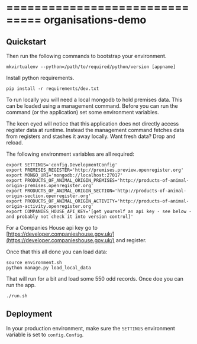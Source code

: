===============================
organisations-demo
===============================


Quickstart
----------

Then run the following commands to bootstrap your environment.

```
mkvirtualenv --python=/path/to/required/python/version [appname]
```

Install python requirements.
```
pip install -r requirements/dev.txt
```

To run locally you will need a local mongodb to hold premises data. This can be loaded using a management command. Before you can run the command (or the application) set some environment variables.

The keen eyed will notice that this application does not directly access register data at runtime. Instead the management command fetches data from registers and stashes it away locally. Want fresh data? Drop and reload.

The following environment variables are all required:

```
export SETTINGS='config.DevelopmentConfig'
export PREMISES_REGISTER='http://premises.preview.openregister.org'
export MONGO_URI='mongodb://localhost:27017'
export PRODUCTS_OF_ANIMAL_ORIGIN_PREMISES='http://products-of-animal-origin-premises.openregister.org'
export PRODUCTS_OF_ANIMAL_ORIGIN_SECTION='http://products-of-animal-origin-section.openregister.org'
export PRODUCTS_OF_ANIMAL_ORIGIN_ACTIVITY='http://products-of-animal-origin-activity.openregister.org'
export COMPANIES_HOUSE_API_KEY='[get yourself an api key - see below - and probably not check it into version control]'
```

For a Companies House api key go to [https://developer.companieshouse.gov.uk/](https://developer.companieshouse.gov.uk/) and register.

Once that this all done you can load data:

```
source environment.sh
python manage.py load_local_data
```

That will run for a bit and load some 550 odd records. Once doe you can run the app.

```
./run.sh
```


Deployment
----------

In your production environment, make sure the ``SETTINGS`` environment variable is set to ``config.Config``.

